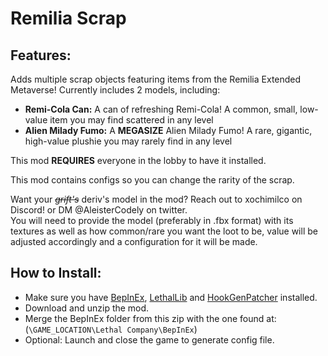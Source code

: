 # Remilia Scrap

## Features:

Adds multiple scrap objects featuring items from the Remilia Extended Metaverse!
Currently includes 2 models, including:

<ul>
    <li><b>Remi-Cola Can:</b> A can of refreshing Remi-Cola! A common, small, low-value item you may find scattered in any level</li>
    <li><b>Alien Milady Fumo:</b> A <b>MEGASIZE</b> Alien Milady Fumo! A rare, gigantic, high-value plushie you may rarely find in any level</li>
</ul>

This mod <b>REQUIRES</b> everyone in the lobby to have it installed.

This mod contains configs so you can change the rarity of the scrap.

Want your <i><s>grift's</s></i> deriv's model in the mod? Reach out to xochimilco on Discord! or DM @AleisterCodely on twitter.<br>
You will need to provide the model (preferably in .fbx format) with its textures as well as how common/rare you want the loot to be, value will be adjusted accordingly and a configuration for it will be made.

## How to Install:

-   Make sure you have [BepInEx](https://thunderstore.io/c/lethal-company/p/BepInEx/BepInExPack/), [LethalLib](https://thunderstore.io/c/lethal-company/p/Evaisa/LethalLib/) and [HookGenPatcher](https://thunderstore.io/c/lethal-company/p/Evaisa/HookGenPatcher/) installed.
-   Download and unzip the mod.
-   Merge the BepInEx folder from this zip with the one found at: (`\GAME_LOCATION\Lethal Company\BepInEx`)
-   Optional: Launch and close the game to generate config file.

